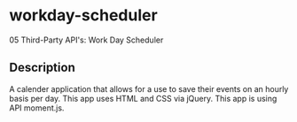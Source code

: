 # workday-scheduler

05 Third-Party API's: Work Day Scheduler 

## Description 

A calender application that allows for a use to save their events on an hourly basis per day. This app uses HTML and CSS via jQuery. 
This app is using API moment.js. 

